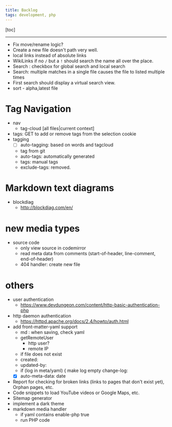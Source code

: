 ```yaml
---
title: Backlog
tags: development, php
---
```

[toc]

***

- Fix move/rename logic?
- Create a new file doesn't path very well.
- local links instead of absolute links
- WikiLinks if no `/` but a `!` should search the name all
  over the place.
- Search : checkbox for global search and local search
- Search: multiple matches in a single file causes the file to listed multiple times
- First search should display a virtual search view.
- sort - alpha,latest file

# Tag Navigation

- nav
  - tag-cloud [all files|current context]
- tags: GET to add or remove tags from the selection cookie
- tagging
  - [ ] auto-tagging: based on words and tagcloud
  - tag from git
  - auto-tags: automatically generated
  - tags: manual tags
  - exclude-tags: removed.


# Markdown text diagrams

- blockdiag
  - http://blockdiag.com/en/

# new media types

- source code
  - only view source in codemirror
  - read meta data from comments (start-of-header, line-comment, end-of-header)
  - 404 handler: create new file

# others

- user authentication
  - https://www.devdungeon.com/content/http-basic-authentication-php
- http daemon authentication
  - https://httpd.apache.org/docs/2.4/howto/auth.html
- add front-matter-yaml support
  - md : when saving, check yaml
  - getRemoteUser
      - http user?
      - remote IP
  - if file does not exist
  - created: <date> <remote-user>
  - updated-by: <remote-user>
  - if (log in meta/yaml) {
    make log empty
    change-log: <date> <remote-user> <log-msg>
  - [x] auto-meta-data: date
- Report for checking for broken links (links to pages that don't exist yet), Orphan pages, etc.
- Code snippets to load YouTube videos or Google Maps, etc.
- Sitemap generator
- implement a dark theme
- markdown media handler
  - if yaml contains enable-php true
  - run PHP code

